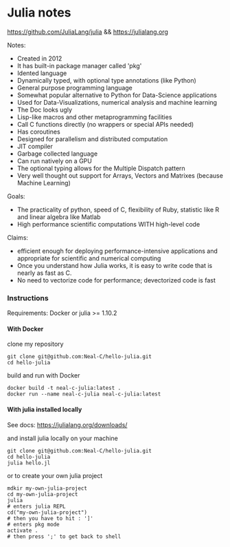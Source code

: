 # Julia notes

https://github.com/JuliaLang/julia && https://julialang.org

Notes:

- Created in 2012
- It has built-in package manager called 'pkg'
- Idented language
- Dynamically typed, with optional type annotations (like Python)
- General purpose programming language
- Somewhat popular alternative to Python for Data-Science applications
- Used for Data-Visualizations, numerical analysis and machine learning
- The Doc looks ugly
- Lisp-like macros and other metaprogramming facilities
- Call C functions directly (no wrappers or special APIs needed)
- Has coroutines
- Designed for parallelism and distributed computation
- JIT compiler
- Garbage collected language
- Can run natively on a GPU
- The optional typing allows for the Multiple Dispatch pattern
- Very well thought out support for Arrays, Vectors and Matrixes (because Machine Learning)

Goals:

- The practicality of python, speed of C, flexibility of Ruby, statistic like R and linear algebra like Matlab
- High performance scientific computations WITH high-level code

Claims:

- efficient enough for deploying performance-intensive applications and appropriate for scientific and numerical computing
- Once you understand how Julia works, it is easy to write code that is nearly as fast as C.
- No need to vectorize code for performance; devectorized code is fast

### Instructions

Requirements: Docker or julia >= 1.10.2

#### With Docker

clone my repository

```shell
git clone git@github.com:Neal-C/hello-julia.git
cd hello-julia
```

build and run with Docker

```shell
docker build -t neal-c-julia:latest .
docker run --name neal-c-julia neal-c-julia:latest
```

#### With julia installed locally

See docs: https://julialang.org/downloads/

and install julia locally on your machine

```shell
git clone git@github.com:Neal-C/hello-julia.git
cd hello-julia
julia hello.jl
```
or to create your own julia project
```shell
mdkir my-own-julia-project
cd my-own-julia-project
julia
# enters julia REPL 
cd("my-own-julia-project")
# then you have to hit : ']'
# enters pkg mode
activate .
# then press ';' to get back to shell
```
